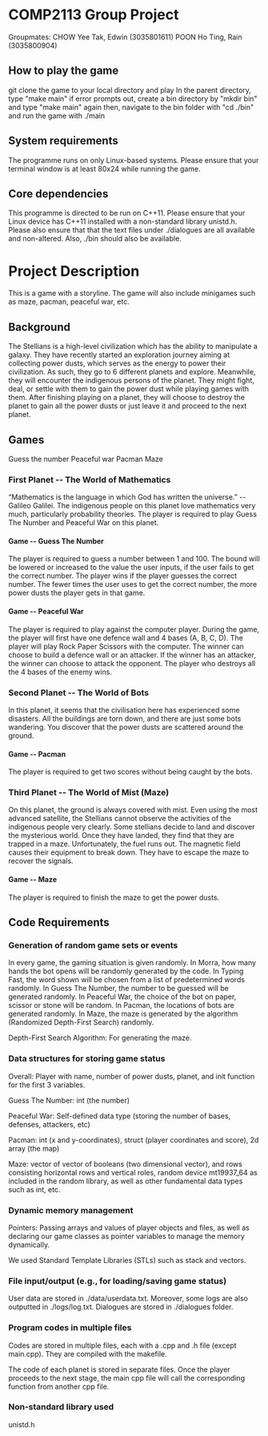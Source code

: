 # COMP2113 Group Project 
Groupmates:
CHOW Yee Tak, Edwin (3035801611)
POON Ho Ting, Rain (3035800904)

## How to play the game

git clone the game to your local directory and play
In the parent directory, type "make main"
if error prompts out, create a bin directory by "mkdir bin" and type "make main" again
then, navigate to the bin folder with "cd ./bin" and run the game with ./main

## System requirements

The programme runs on only Linux-based systems. 
Please ensure that your terminal window is at least 80x24 while running the game. 

## Core dependencies 

This programme is directed to be run on C++11. Please ensure that your Linux device has C++11 installed with a non-standard library unistd.h.
Please also ensure that that the text files under ./dialogues are all available and non-altered.
Also, ./bin should also be available. 

# Project Description 
This is a game with a storyline. The game will also include minigames such as maze, pacman, peaceful war, etc.

## Background
The Stellians is a high-level civilization which has the ability to manipulate a galaxy. They have recently started an exploration journey aiming at collecting power dusts, which serves as the energy to power their civilization. 
As such, they go to 6 different planets and explore. Meanwhile, they will encounter the indigenous persons of the planet. They might fight, deal, or settle with them to gain the power dust while playing games with them. After finishing playing on a planet, they will choose to destroy the planet to gain all the power dusts or just leave it and proceed to the next planet.

## Games 

Guess the number
Peaceful war
Pacman 
Maze

### First Planet -- The World of Mathematics

“Mathematics is the language in which God has written the universe.” -- Galileo Galilei. The indigenous people on this planet love mathematics very much, particularly probability theories. The player is required to play Guess The Number and Peaceful War on this planet. 

#### Game -- Guess The Number

The player is required to guess a number between 1 and 100. The bound will be lowered or increased to the value the user inputs, if the user fails to get the correct number. The player wins if the player guesses the correct number. The fewer times the user uses to get the correct number, the more power dusts the player gets in that game. 

#### Game -- Peaceful War 

The player is required to play against the computer player. During the game, the player will first have one defence wall and 4 bases (A, B, C, D). The player will play Rock Paper Scissors with the computer. The winner can choose to build a defence wall or an attacker. If the winner has an attacker, the winner can choose to attack the opponent. The player who destroys all the 4 bases of the enemy wins.

### Second Planet -- The World of Bots

In this planet, it seems that the civilisation here has experienced some disasters. All the buildings are torn down, and there are just some bots wandering. You discover that the power dusts are scattered around the ground.

#### Game -- Pacman

The player is required to get two scores without being caught by the bots.

### Third Planet -- The World of Mist (Maze)

On this planet, the ground is always covered with mist. Even using the most advanced satellite, the Stellians cannot observe the activities of the indigenous people very clearly. Some stellians decide to land and discover the mysterious world. Once they have landed, they find that they are trapped in a maze. Unfortunately, the fuel runs out. The magnetic field causes their equipment to break down. They have to escape the maze to recover the signals.

#### Game -- Maze

The player is required to finish the maze to get the power dusts. 

## Code Requirements

### Generation of random game sets or events

In every game, the gaming situation is given randomly. In Morra, how many hands the bot opens will be randomly generated by the code. In Typing Fast, the word shown will be chosen from a list of predetermined words randomly. In Guess The Number, the number to be guessed will be generated randomly. In Peaceful War, the choice of the bot on paper, scissor or stone will be random. In Pacman, the locations of bots are generated randomly. In Maze, the maze is generated by the algorithm (Randomized Depth-First Search) randomly.

Depth-First Search Algorithm: For generating the maze. 

### Data structures for storing game status

Overall: Player with name, number of power dusts, planet, and init function for the first 3 variables.

Guess The Number: int (the number)

Peaceful War: Self-defined data type (storing the number of bases, defenses, attackers, etc)

Pacman: int (x and y-coordinates), struct (player coordinates and score), 2d array (the map)

Maze: vector of vector of booleans (two dimensional vector), and rows consisting horizontal rows and vertical roles, random device mt19937_64 as included in the random library, as well as other fundamental data types such as int, etc.


### Dynamic memory management

Pointers: Passing arrays and values of player objects and files, as well as declaring our game classes as pointer variables to manage the memory dynamically. 

We used Standard Template Libraries (STLs) such as stack and vectors.

### File input/output (e.g., for loading/saving game status)

User data are stored in ./data/userdata.txt. 
Moreover, some logs are also outputted in ./logs/log.txt. 
Dialogues are stored in ./dialogues folder. 

### Program codes in multiple files

Codes are stored in multiple files, each with a .cpp and .h file (except main.cpp). They are compiled with the makefile. 

The code of each planet is stored in separate files. Once the player proceeds to the next stage, the main cpp file will call the corresponding function from another cpp file.

### Non-standard library used

unistd.h